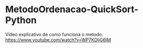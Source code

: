 # MetodoOrdenacao-QuickSort-Python


Vídeo explicativo de como funciona o metodo: https://www.youtube.com/watch?v=WP7KDljG6IM
